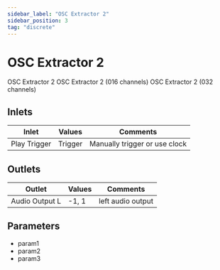 ```yaml
---
sidebar_label: "OSC Extractor 2"
sidebar_position: 3
tag: "discrete"
---
```


# OSC Extractor 2

OSC Extractor 2
OSC Extractor 2 (016 channels)
	OSC Extractor 2 (032 channels)

## Inlets

| Inlet | Values | Comments |  
| --- | --- | --- |
| Play Trigger | Trigger | Manually trigger or use clock |

## Outlets

| Outlet | Values | Comments |  
| --- | --- | --- |
| Audio Output L | -1, 1 | left audio output |

## Parameters

- param1
- param2
- param3